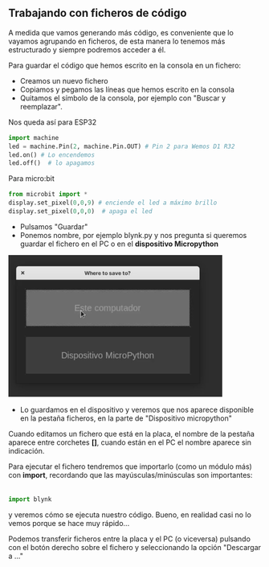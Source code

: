 ## Trabajando con ficheros de código

A medida que vamos generando más código, es conveniente que lo vayamos agrupando en ficheros, de esta manera lo tenemos más estructurado y siempre podremos acceder a él.

Para guardar el código que hemos escrito en la consola en un fichero:

* Creamos un nuevo fichero
* Copiamos y pegamos las líneas que hemos escrito en la consola
* Quitamos el símbolo de la consola, por ejemplo con "Buscar y reemplazar". 

Nos queda así para ESP32

```python
import machine
led = machine.Pin(2, machine.Pin.OUT) # Pin 2 para Wemos D1 R32
led.on() # Lo encendemos
led.off()  # lo apagamos

```

Para micro:bit

```python
from microbit import *
display.set_pixel(0,0,9) # enciende el led a máximo brillo
display.set_pixel(0,0,0)  # apaga el led
```

* Pulsamos "Guardar" 
* Ponemos nombre, por ejemplo blynk.py y nos pregunta si queremos guardar el fichero en el PC o en el **dispositivo Micropython**

![](./images/thonny_fichero_local_placa.png)

* Lo guardamos en el dispositivo y veremos que nos aparece disponible en la pestaña ficheros, en la parte de "Dispositivo micropython"

Cuando editamos un fichero que está en la placa, el nombre de la pestaña aparece entre corchetes **[]**, cuando están en el PC el nombre aparece sin indicación.

Para ejecutar el fichero tendremos que importarlo (como un módulo más) con __import__, recordando que las mayúsculas/minúsculas son importantes:

```python

import blynk
```

y veremos cómo se ejecuta nuestro código. Bueno, en realidad casi no lo vemos porque se hace muy rápido...

Podemos transferir ficheros entre la placa y el PC (o viceversa) pulsando con el botón derecho sobre el fichero y seleccionando la opción "Descargar a ..."

